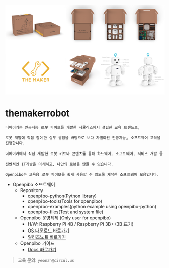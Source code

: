 ![bg](bg.png)

themakerrobot
=============
```
더메이커는 인공지능 로봇 파이보를 개발한 서큘러스에서 설립한 교육 브랜드로,

로봇 개발에 직접 참여한 실무 경험을 바탕으로 보다 차별화된 인공지능, 소프트웨어 교육을 진행합니다.

더메이커에서 직접 개발한 로봇 키트와 콘텐츠를 통해 하드웨어, 소프트웨어, 서비스 개발 등 

전반적인 IT기술을 이해하고, 나만의 로봇을 만들 수 있습니다. 

Openpibo는 교육용 로봇 파이보를 쉽게 사용할 수 있도록 제작한 소프트웨어 모음입니다.
```
+ Openpibo 소프트웨어
  - Repository
    + openpibo-python(Python library)
    + openpibo-tools(Tools for openpibo)
    + openpibo-examples(python example using openpibo-python)
    + openpibo-files(Test and system file)
  - Openpibo 운영체제 (Only user for openpibo)
    + H/W: Raspberry Pi 4B / Raspberry Pi 3B+ (3B 표기)
    + [OS 다운로드 바로가기](https://circulusworkspace-my.sharepoint.com/:f:/g/personal/leeyunjai_circul_us1/EksdEBIKQ6JJplSWtsad-CUBHbI3354b_5FCIWHsmNL_8g?e=i9ZeEd)
    + [릴리즈노트 바로가기](https://github.com/themakerrobot/themakerrobot/blob/main/ReleaseNotes/2022.md)
  - Openpibo 가이드
    + [Docs 바로가기](https://themakerrobot.github.io/openpibo-python/build/html/index.html)
> 교육 문의: ```yeonah@circul.us```
